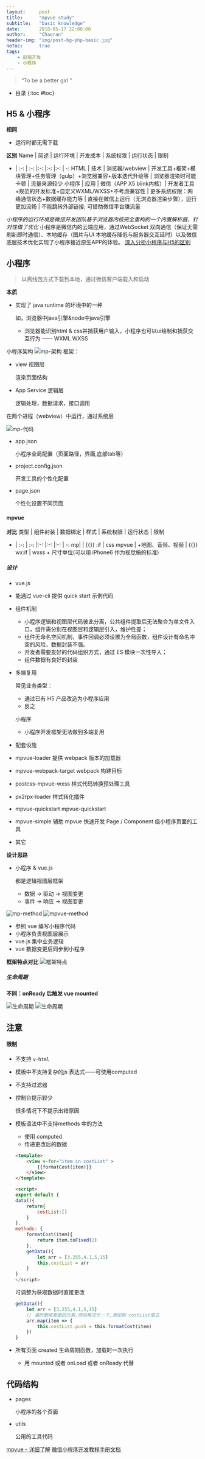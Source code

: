 ```yaml
---
layout:     post
title:      "mpvue study"
subtitle:   "basic knowledge"
date:       2018-05-17 22:00:00
author:     "Chaoran"
header-img: "img/post-bg-php-basic.jpg"
noToc:      true
tags:
    - 前端开发
    - 小程序
---
```


> “To be a better girl ”

* 目录
{:toc #toc}

## H5 & 小程序
**相同**
* 运行时都无需下载


**区别**
Name |  简述 | 运行环境  | 开发成本 | 系统权限 | 运行状态 | 限制
- | :-: | :-: |:-: |:-: |:-: | -: 
HTML | 技术 | 浏览器/webview | 开发工具+框架+模块管理+任务管理（gulp）+浏览器兼容+版本迭代升级等 | 浏览器渲染时可能卡顿 | 流量来源较少
小程序 | 应用 | 微信（APP X5 blink内核）| 开发者工具+规范的开发标准+自定义WXML/WXSS+不考虑兼容性 | 更多系统权限：网络通信状态+数据缓存能力等 | 直接在微信上运行（无浏览器渲染步骤），运行更加流畅 | 不能跳转外部链接; 可借助微信平台赚流量

*小程序的运行环境是微信开发团队基于浏览器内核完全重构的一个内置解析器，针对性做了优化*
小程序是微信内的云端应用，通过WebSocket 双向通信（保证无需刷新即时通信）、本地缓存（图片与UI 本地缓存降低与服务器交互延时）以及微信底层技术优化实现了小程序接近原生APP的体验。
[深入分析小程序与H5的区别](http://baijiahao.baidu.com/s?id=1578658441760579361&wfr=spider&for=pc)

## 小程序
> 以离线包方式下载到本地，通过微信客户端载入和启动

**本质**

* 实现了 java runtime 的环境中的一种

    如，浏览器中java引擎&node中java引擎
    - 浏览器能识别html & css并捕获用户输入，小程序也可以ui绘制和捕获交互行为 —— WXML WXSS

小程序架构
![mp-架构](/img/in-post/post-mp-vue/小程序架构.jpg)
框架：
* view 视图层
    
    渲染页面结构
* App Service 逻辑层

    逻辑处理，数据请求，接口调用

在两个进程（webview）中运行，通过系统层

![mp-代码](/img/in-post/post-mp-vue/mp-格式.png)
* app.json

    小程序全局配置（页面路径，界面,底部tab等）

* project.config.json

    开发工具的个性化配置

* page.json

    个性化设置不同页面

#### mpvue
**对比**
类型 | 组件封装 | 数据绑定  | 样式 | 系统权限 | 运行状态 | 限制
- | :-: | :-: |:-: |:-: |:-: | -: 
mp| | {{}} :if | css
mpvue | +地图、音频、视频 | {{}} wx:if | wxss + 尺寸单位(可以用 iPhone6 作为视觉稿的标准)


##### 设计
* vue.js
* 能通过 vue-cli 提供 quick start 示例代码
* 组件机制

    - 小程序逻辑和视图层代码彼此分离，公共组件提取后无法聚合为单文件入口，组件需分别在视图层和逻辑层引入，维护性差；
    - 组件无命名空间机制，事件回调必须设置为全局函数，组件设计有命名冲突的风险，数据封装不强。
    - 开发者需要友好的代码组织方式，通过 ES 模块一次性导入；
    - 组件数据有良好的封装

* 多端复用
    
    常见业务类型：
    - 通过已有 H5 产品改造为小程序应用
    - 反之

    小程序
    - 小程序开发框架无法做到多端复用

* 配套设施
* mpvue-loader 提供 webpack 版本的加载器
* mpvue-webpack-target webpack 构建目标
* postcss-mpvue-wxss 样式代码转换预处理工具
* px2rpx-loader 样式转化插件
* mpvue-quickstart mpvue-quickstart
* mpvue-simple 辅助 mpvue 快速开发 Page / Component 级小程序页面的工具
* 其它


**设计思路**
* 小程序 & vue.js 

    都是逻辑视图层框架

    - 数据 -> 驱动 -> 视图变更
    - 事件 -> 响应 -> 视图变更

![mp-method](/img/in-post/post-mp-vue/mp-method.jpg)
![mpvue-method](/img/in-post/post-mp-vue/mpvue-method.jpg)

* 参照 vue 编写小程序代码
* 小程序负责视图层展示
* vue.js 集中业务逻辑
* vue 数据变更后同步到小程序

**框架特点对比**
![框架特点](/img/in-post/post-mp-vue/框架特点.jpg)

##### 生命周期
**不同：onReady 后触发 vue mounted**

![生命周期](/img/in-post/post-mp-vue/lifetime.png)
![生命周期](/img/in-post/post-mp-vue/lifecycle.jpg)



## 注意
#### 限制
* 不支持 `v-html `
* 模板中不支持复杂的js 表达式——可使用computed
* 不支持过滤器

* 控制台提示较少

    很多情况下不提示出错原因
* 模板语法中不支持methods 中的方法

    - 使用 computed
    - 传递更改后的数据

    ```html
    <template>
        <view v-for="item in costList" >
            {{formatCost(item)}}
        </view>
    </template>

    <script>
    export default {
    data(){
        return{
            costList:[]
        }
    },
    methods: {
        formatCost(item){
            return item.toFixed(2)
        },
        getData(){
            let arr = [3.255,4.1,5,15]
            this.costList = arr
        }
    }
    </script>
    ```
    可调整为获取数据时直接更改
    ```js
    getData(){
        let arr = [3.255,4.1,5,15]
        // 遍历数组里面的元素,然后格式化一下,添加到 costList里去
        arr.map(item => {
            this.costList.push = this.formatCost(item)
        })
    }
    ```

* 所有页面 created 生命周期函数，加载时一次执行
    - 用 mounted 或者 onLoad 或者 onReady 代替


## 代码结构
* pages

    小程序的各个页面
* utils

    公用的工具代码



[mpvue - 详细了解](http://mpvue.com/mpvue/)
[微信小程序开发教程手册文档](https://www.w3cschool.cn/weixinapp/9wou1q8j.html)